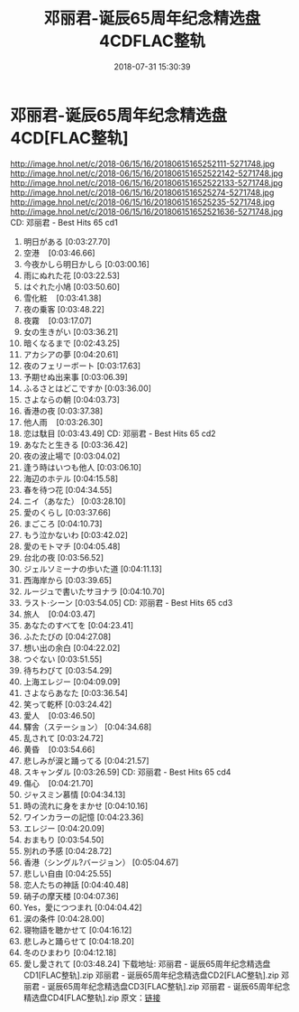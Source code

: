 ﻿---
title: 邓丽君-诞辰65周年纪念精选盘4CDFLAC整轨
date: 2018-07-31 15:30:39
categories: APE、FLAC、MP3
tags: [日韩]
---
# 邓丽君-诞辰65周年纪念精选盘4CD[FLAC整轨]

http://image.hnol.net/c/2018-06/15/16/20180615165252111-5271748.jpg
http://image.hnol.net/c/2018-06/15/16/201806151652522142-5271748.jpg
http://image.hnol.net/c/2018-06/15/16/201806151652522133-5271748.jpg
http://image.hnol.net/c/2018-06/15/16/2018061516525274-5271748.jpg
http://image.hnol.net/c/2018-06/15/16/2018061516525235-5271748.jpg
http://image.hnol.net/c/2018-06/15/16/201806151652521636-5271748.jpg
CD: 邓丽君 - Best Hits 65 cd1
01. 明日がある
[0:03:27.70]
02. 空港    [0:03:46.66]
03. 今夜かしら明日かしら
[0:03:00.16]
04. 雨にぬれた花
[0:03:22.53]
05. はぐれた小鳩
[0:03:50.60]
06. 雪化粧    [0:03:41.38]
07. 夜の乗客
[0:03:48.22]
08. 夜霧    [0:03:17.07]
09. 女の生きがい
[0:03:36.21]
10. 暗くなるまで
[0:02:43.25]
11. アカシアの夢
[0:04:20.61]
12. 夜のフェリーボート
[0:03:17.63]
13. 予期せぬ出来事
[0:03:06.39]
14. ふるさとはどこですか
[0:03:36.00]
15. さよならの朝
[0:04:03.73]
16. 香港の夜
[0:03:37.38]
17. 他人雨    [0:03:26.30]
18. 恋は駄目
[0:03:43.49]
CD: 邓丽君 - Best Hits 65 cd2
01. あなたと生きる
[0:03:36.42]
02. 夜の波止場で
[0:03:04.02]
03. 逢う時はいつも他人
[0:03:06.10]
04. 海辺のホテル
[0:04:15.58]
05. 春を待つ花
[0:04:34.55]
06. ニイ（あなた）
[0:03:28.10]
07. 愛のくらし
[0:03:37.66]
08. まごころ
[0:04:10.73]
09. もう泣かないわ
[0:03:42.02]
10. 愛のモトマチ
[0:04:05.48]
11. 台北の夜
[0:03:56.52]
12. ジェルソミーナの歩いた道
[0:04:11.13]
13. 西海岸から
[0:03:39.65]
14. ルージュで書いたサヨナラ
[0:04:10.70]
15. ラスト·シーン
[0:03:54.05]
CD: 邓丽君 - Best Hits 65 cd3
01. 旅人    [0:04:03.47]
02. あなたのすべてを
[0:04:23.41]
03. ふたたびの
[0:04:27.08]
04. 想い出の余白
[0:04:22.02]
05. つぐない
[0:03:51.55]
06. 待ちわびて
[0:03:54.29]
07. 上海エレジー
[0:04:09.09]
08. さよならあなた
[0:03:36.54]
09. 笑って乾杯
[0:03:24.42]
10. 愛人    [0:03:46.50]
11. 驛舎（ステーション）
[0:04:34.68]
12. 乱されて
[0:03:24.72]
13. 黄昏    [0:03:54.66]
14. 悲しみが涙と踊ってる
[0:04:21.57]
15. スキャンダル
[0:03:26.59]
CD: 邓丽君 - Best Hits 65 cd4
01. 傷心    [0:04:21.70]
02. ジャスミン慕情
[0:04:34.13]
03. 時の流れに身をまかせ
[0:04:10.16]
04. ワインカラーの記憶
[0:04:23.36]
05. エレジー
[0:04:20.09]
06. おまもり
[0:03:54.50]
07. 別れの予感
[0:04:28.72]
08. 香港（シングル?バージョン）
[0:05:04.67]
09. 悲しい自由
[0:04:25.55]
10. 恋人たちの神話
[0:04:40.48]
11. 硝子の摩天楼
[0:04:07.36]
12. Yes，愛につつまれ
[0:04:04.42]
13. 涙の条件
[0:04:28.00]
14. 寝物語を聴かせて
[0:04:16.12]
15. 悲しみと踊らせて
[0:04:18.20]
16. 冬のひまわり
[0:04:12.18]
17. 愛し愛されて
[0:03:48.24]
下载地址:
邓丽君 - 诞辰65周年纪念精选盘CD1[FLAC整轨].zip
邓丽君 - 诞辰65周年纪念精选盘CD2[FLAC整轨].zip
邓丽君 - 诞辰65周年纪念精选盘CD3[FLAC整轨].zip
邓丽君 - 诞辰65周年纪念精选盘CD4[FLAC整轨].zip
原文：[链接](https://blog.sina.com.cn/s/blog_1647c7e760102ybrc.html)
